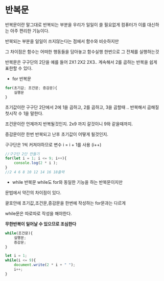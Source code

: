 # 반복문
반복문이란 말그대로 반복되는 부분을 우리가 일일이 쓸 필요없게 컴퓨터가 이를 대신하는 아주 편리한 기능이다.

반복되는 부분을 일일이 쓰지않는다는 점에서 함수와 비슷하지만 

그 차이점은 함수는 어떠한 행동들을 담아놓고 함수실행 한번으로 그 전체를 실행하는것


반복문은 구구단의 2단을 예를 들어  2X1 2X2 2X3..  계속해서 2를 곱하는
반복을 쉽게 표한할 수 있다.

- for 반복문 
```js
for(초기값; 조건문; 증감문){
    실행문
}
```
초기값이란 구구단 2단에서 2에 1을 곱하고, 2를 곱하고, 3을 곱할때 ..
반복해서 곱해질 첫시작 수 1을 말한다.

조건문이란 언제까지 반복될것인지. 2x9 까지 갈것이니 9와 같을때까지.

증감문이란 한번 반복되고 난후 초기값이 어떻게 될것인지.

구구단은 1씩 커져야하므로 변수 i = i + 1를 사용 (i++)
```javascript
//구구단 2단 만들기
for(let i = 1; i <= 9; i++){
    console.log(2 * i );
}
//2 4 6 8 10 12 14 16 18출력 

```

- while 반복문 
while도 for와 동일한 기능을 하는 반복문이지만 

문법에서 약간의 차이점이 있다.

괄호안에 초기값,조건문,증감문을 한번에 작성하는 for문과는 다르게

while문은 따로따로 작성을 해야한다.

**무한반복이 일어날 수 있으므로 조심한다**

```js
while(조건문){
    실행문;
    증감문;
}
```
```js
let i = 1;
while(i <= 9){
    document.write(2 * i + " ");
    i++;
}

```